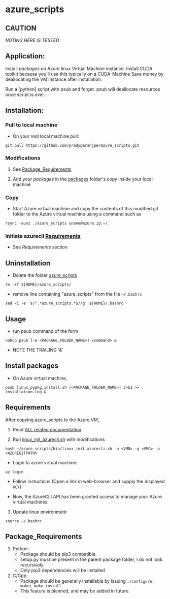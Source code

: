 # azure_scripts

## CAUTION
_*NOTING HERE IS TESTED*_

## Application:
Install _packages_ on Azure linux Virtual Machine instance.
Install CUDA toolkit because you'll use this typically on a CUDA-Machine
Save money by deallocating the VM instance after installation.

Run a [python] script with psub and forget. psub will deallocate resources once script is over.

## Installation:

### Pull to local machine
  - On your _real_ local machine pull:

`git pull https://github.com/pradyparanjpe/azure_scripts.git`

### Modifications
  1. See [Package_Requirements](#Package_Requirements)

  2. Add _your packages_ in the [packages](./packages/) folder's copy inside your local machine


### Copy
  - Start Azure virtual machine and copy the contents of this modified git folder to the Azure virtual machine using a command such as

`rsync -auvz ./azure_scripts uname@azure.ip:~/.`

### Initiate azurecli [Requirements](#Requirements)
  - See *Requirements* section

## Uninstallation
  - Delete the folder [azure_scripts](./)

`rm -rf ${HOME}/azure_scripts/`

  - remove line containing "azure_scripts" from the file `~/.bashrc`
```
sed -i -e 's/^.*azure_scripts.*$//g' ${HOME}/.bashrc
```


## Usage

  - run psub command of the form

`nohup psub [-e <PACKAGE_FOLDER_NAME>] <command> &`

  - NOTE THE TRAILING '&'

## Install packages
  - On Azure virtual machine,

`psub linux_pypkg_install.sh [<PACKAGE_FOLDER_NAME>] 2>&1 >> installation.log &`


## Requirements

After copying azure_scripts to the Azure VM,

1. Read [ALL related documentation](https://docs.microsoft.com/en-us/cli/azure/install-azure-cli-apt?view=azure-cli-latest)

2. Run [linux_init_azurecli.sh](bin/linux_init_azurecli.sh) with modifications

`bash ~/azure_scripts/bin/linux_init_azurecli.sh -n <VMN> -g <VMG> -p <AZUREGITPATH>`

  - Login to azure virtual machine:

  `az login`

  - Follow instuctions (Open a link in web-browser and supply the displayed `KEY`)

  - Now, the AzureCLI API has been granted access to manage your Azure virtual machines.
  
3. Update linux environment

`source ~/.bashrc`


## Package_Requirements
1. Python:
   - Package should be pip3 compatible.
   - setup.py must be present in the parent package folder, I do not look recursively.
   - Only pip3 dependencies will be installed
2. C/Cpp:
   - Package should be generally installable by issuing `./configure; make; make install`
   - This feature is planned, and may be added in future.
